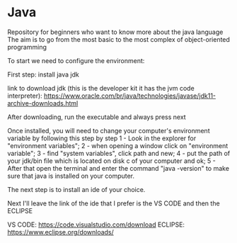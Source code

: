 # Java
Repository for beginners who want to know more about the java language  The aim is to go from the most basic to the most complex of object-oriented programming

To start we need to configure the environment:

First step: install java jdk

link to download jdk (this is the developer kit it has the jvm code interpreter): https://www.oracle.com/br/java/technologies/javase/jdk11-archive-downloads.html

After downloading, run the executable and always press next

Once installed, you will need to change your computer's environment variable by following this step by step
 1 - Look in the explorer for "environment variables";
 2 - when opening a window click on "environment variable";
 3 - find "system variables", click path and new;
 4 - put the path of your jdk/bin file which is located on disk c of your computer and ok; 
 5 - After that open the terminal and enter the command "java -version" to make sure that java is installed on your computer.

The next step is to install an ide of your choice.

Next I'll leave the link of the ide that I prefer is the VS CODE
and then the ECLIPSE

VS CODE: https://code.visualstudio.com/download
ECLIPSE: https://www.eclipse.org/downloads/

